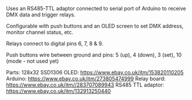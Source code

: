 Uses an RS485-TTL adaptor connected to serial port of Arduino to receive DMX data and trigger relays. 

Configurable with push buttons and an OLED screen to set DMX address, monitor channel status, etc. 

Relays connect to digital pins 6, 7, 8 & 9. 

Push buttons wire between ground and pins:
5 (up), 
4 (down), 
3 (set), 
10 (mode - not used yet)

Parts:
128x32 SSD1306 OLED: https://www.ebay.co.uk/itm/153820110205
Arduino: https://www.ebay.co.uk/itm/273805474999
Relay board: https://www.ebay.co.uk/itm//283707089943
RS485 TTL adaptor: https://www.ebay.co.uk/itm/132913250440

